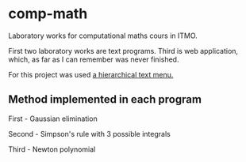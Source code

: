 # comp-math
Laboratory works for computational maths cours in ITMO.

First two laboratory works are text programs. Third is web application, which, as far as I can remember was never finished.

For this project was used [a hierarchical text menu.](https://github.com/hivalenko/hierarchical-menu)
## Method implemented in each program

First - Gaussian elimination

Second - Simpson's rule with 3 possible integrals

Third - Newton polynomial
